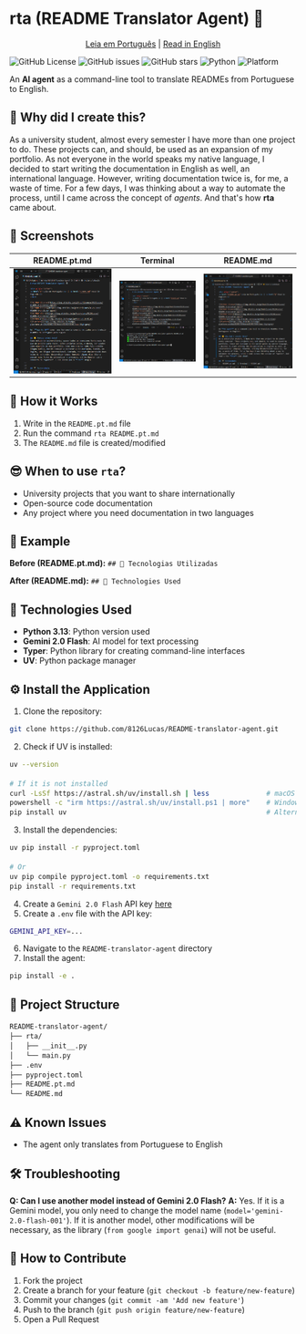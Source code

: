 # rta (README Translator Agent) 🤖

<div align="center">
<a href="README.pt.md">Leia em Português</a> | <a href="#">Read in English</a>
</div>

![GitHub License](https://img.shields.io/github/license/8126Lucas/README-translator-agent)
![GitHub issues](https://img.shields.io/github/issues/8126Lucas/README-translator-agent)
![GitHub stars](https://img.shields.io/github/stars/8126Lucas/README-translator-agent)
![Python](https://img.shields.io/badge/python-v3.13-blue)
![Platform](https://img.shields.io/badge/platform-windows%20%7C%20macos%20%7C%20linux-lightgrey)

An **AI agent** as a command-line tool to translate READMEs from Portuguese to English.

## 🤔 Why did I create this?
As a university student, almost every semester I have more than one project to do. These projects can, and should, be used as an expansion of my portfolio. As not everyone in the world speaks my native language, I decided to start writing the documentation in English as well, an international language. However, writing documentation twice is, for me, a waste of time. For a few days, I was thinking about a way to automate the process, until I came across the concept of *agents*. And that's how **rta** came about.

## 📸 Screenshots
|   README.pt.md   | Terminal | README.md |
|----------------|---------------------|---------------------|
| ![pt](screenshots/pt.png) | ![terminal](screenshots/terminal.png) | ![en](screenshots/en.png) |

## 📱 How it Works
1. Write in the `README.pt.md` file
2. Run the command `rta README.pt.md`
3. The `README.md` file is created/modified

## 😎 When to use `rta`?
- University projects that you want to share internationally
- Open-source code documentation
- Any project where you need documentation in two languages

## 📝 Example
**Before (README.pt.md):**
`## 🔧 Tecnologias Utilizadas`

**After (README.md):**
`## 🔧 Technologies Used`

## 🔧 Technologies Used
- **Python 3.13**: Python version used
- **Gemini 2.0 Flash**: AI model for text processing
- **Typer**: Python library for creating command-line interfaces
- **UV**: Python package manager

## ⚙️ Install the Application
1. Clone the repository:
```bash
git clone https://github.com/8126Lucas/README-translator-agent.git
```
2. Check if UV is installed:
```bash
uv --version

# If it is not installed
curl -LsSf https://astral.sh/uv/install.sh | less              # macOS and Linux
powershell -c "irm https://astral.sh/uv/install.ps1 | more"    # Windows (Powershell)
pip install uv                                                 # Alternative (PyPI)
```
3. Install the dependencies:
```bash
uv pip install -r pyproject.toml

# Or
uv pip compile pyproject.toml -o requirements.txt
pip install -r requirements.txt
```
4. Create a `Gemini 2.0 Flash` API key [here](https://aistudio.google.com/apikey)
5. Create a `.env` file with the API key:
```bash
GEMINI_API_KEY=...
```
6. Navigate to the `README-translator-agent` directory
7. Install the agent:
```bash
pip install -e .
```

## 📁 Project Structure
```bash
README-translator-agent/
├── rta/
│   ├── __init__.py
│   └── main.py  
├── .env 
├── pyproject.toml
├── README.pt.md
└── README.md
```

## ⚠️ Known Issues
- The agent only translates from Portuguese to English

## 🛠️ Troubleshooting
**Q: Can I use another model instead of Gemini 2.0 Flash?**
**A:** Yes. If it is a Gemini model, you only need to change the model name (`model='gemini-2.0-flash-001'`). If it is another model, other modifications will be necessary, as the library (`from google import genai`) will not be useful.

## 🤝 How to Contribute
1. Fork the project
2. Create a branch for your feature (`git checkout -b feature/new-feature`)
3. Commit your changes (`git commit -am 'Add new feature'`)
4. Push to the branch (`git push origin feature/new-feature`)
5. Open a Pull Request
